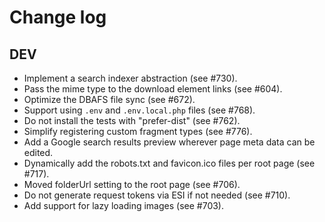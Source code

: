 # Change log

## DEV

 * Implement a search indexer abstraction (see #730).
 * Pass the mime type to the download element links (see #604).
 * Optimize the DBAFS file sync (see #672).
 * Support using `.env` and `.env.local.php` files (see #768).
 * Do not install the tests with "prefer-dist" (see #762).
 * Simplify registering custom fragment types (see #776).
 * Add a Google search results preview wherever page meta data can be edited.
 * Dynamically add the robots.txt and favicon.ico files per root page (see #717).
 * Moved folderUrl setting to the root page (see #706).
 * Do not generate request tokens via ESI if not needed (see #710).
 * Add support for lazy loading images (see #703).
